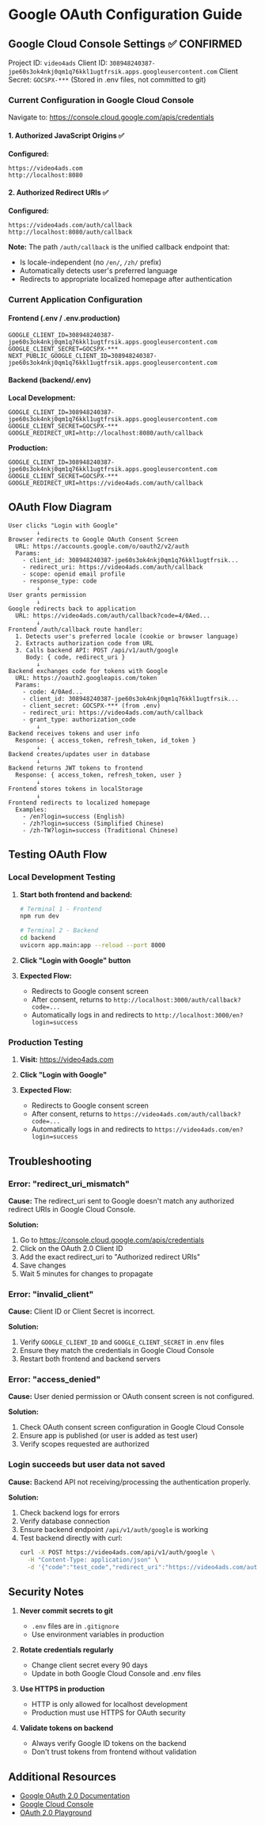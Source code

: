 # Google OAuth Configuration Guide

## Google Cloud Console Settings ✅ CONFIRMED

Project ID: `video4ads`
Client ID: `308948240387-jpe60s3ok4nkj0qm1q76kkl1ugtfrsik.apps.googleusercontent.com`
Client Secret: `GOCSPX-***` (Stored in .env files, not committed to git)

### Current Configuration in Google Cloud Console

Navigate to: https://console.cloud.google.com/apis/credentials

#### 1. Authorized JavaScript Origins ✅

**Configured:**
```
https://video4ads.com
http://localhost:8080
```

#### 2. Authorized Redirect URIs ✅

**Configured:**
```
https://video4ads.com/auth/callback
http://localhost:8080/auth/callback
```

**Note:** The path `/auth/callback` is the unified callback endpoint that:
- Is locale-independent (no `/en/`, `/zh/` prefix)
- Automatically detects user's preferred language
- Redirects to appropriate localized homepage after authentication

### Current Application Configuration

#### Frontend (.env / .env.production)
```env
GOOGLE_CLIENT_ID=308948240387-jpe60s3ok4nkj0qm1q76kkl1ugtfrsik.apps.googleusercontent.com
GOOGLE_CLIENT_SECRET=GOCSPX-***
NEXT_PUBLIC_GOOGLE_CLIENT_ID=308948240387-jpe60s3ok4nkj0qm1q76kkl1ugtfrsik.apps.googleusercontent.com
```

#### Backend (backend/.env)

**Local Development:**
```env
GOOGLE_CLIENT_ID=308948240387-jpe60s3ok4nkj0qm1q76kkl1ugtfrsik.apps.googleusercontent.com
GOOGLE_CLIENT_SECRET=GOCSPX-***
GOOGLE_REDIRECT_URI=http://localhost:8080/auth/callback
```

**Production:**
```env
GOOGLE_CLIENT_ID=308948240387-jpe60s3ok4nkj0qm1q76kkl1ugtfrsik.apps.googleusercontent.com
GOOGLE_CLIENT_SECRET=GOCSPX-***
GOOGLE_REDIRECT_URI=https://video4ads.com/auth/callback
```

## OAuth Flow Diagram

```
User clicks "Login with Google"
        ↓
Browser redirects to Google OAuth Consent Screen
  URL: https://accounts.google.com/o/oauth2/v2/auth
  Params:
    - client_id: 308948240387-jpe60s3ok4nkj0qm1q76kkl1ugtfrsik...
    - redirect_uri: https://video4ads.com/auth/callback
    - scope: openid email profile
    - response_type: code
        ↓
User grants permission
        ↓
Google redirects back to application
  URL: https://video4ads.com/auth/callback?code=4/0Aed...
        ↓
Frontend /auth/callback route handler:
  1. Detects user's preferred locale (cookie or browser language)
  2. Extracts authorization code from URL
  3. Calls backend API: POST /api/v1/auth/google
     Body: { code, redirect_uri }
        ↓
Backend exchanges code for tokens with Google
  URL: https://oauth2.googleapis.com/token
  Params:
    - code: 4/0Aed...
    - client_id: 308948240387-jpe60s3ok4nkj0qm1q76kkl1ugtfrsik...
    - client_secret: GOCSPX-*** (from .env)
    - redirect_uri: https://video4ads.com/auth/callback
    - grant_type: authorization_code
        ↓
Backend receives tokens and user info
  Response: { access_token, refresh_token, id_token }
        ↓
Backend creates/updates user in database
        ↓
Backend returns JWT tokens to frontend
  Response: { access_token, refresh_token, user }
        ↓
Frontend stores tokens in localStorage
        ↓
Frontend redirects to localized homepage
  Examples:
    - /en?login=success (English)
    - /zh?login=success (Simplified Chinese)
    - /zh-TW?login=success (Traditional Chinese)
```

## Testing OAuth Flow

### Local Development Testing

1. **Start both frontend and backend:**
   ```bash
   # Terminal 1 - Frontend
   npm run dev

   # Terminal 2 - Backend
   cd backend
   uvicorn app.main:app --reload --port 8000
   ```

2. **Click "Login with Google" button**

3. **Expected Flow:**
   - Redirects to Google consent screen
   - After consent, returns to `http://localhost:3000/auth/callback?code=...`
   - Automatically logs in and redirects to `http://localhost:3000/en?login=success`

### Production Testing

1. **Visit:** https://video4ads.com

2. **Click "Login with Google"**

3. **Expected Flow:**
   - Redirects to Google consent screen
   - After consent, returns to `https://video4ads.com/auth/callback?code=...`
   - Automatically logs in and redirects to `https://video4ads.com/en?login=success`

## Troubleshooting

### Error: "redirect_uri_mismatch"

**Cause:** The redirect_uri sent to Google doesn't match any authorized redirect URIs in Google Cloud Console.

**Solution:**
1. Go to https://console.cloud.google.com/apis/credentials
2. Click on the OAuth 2.0 Client ID
3. Add the exact redirect_uri to "Authorized redirect URIs"
4. Save changes
5. Wait 5 minutes for changes to propagate

### Error: "invalid_client"

**Cause:** Client ID or Client Secret is incorrect.

**Solution:**
1. Verify `GOOGLE_CLIENT_ID` and `GOOGLE_CLIENT_SECRET` in .env files
2. Ensure they match the credentials in Google Cloud Console
3. Restart both frontend and backend servers

### Error: "access_denied"

**Cause:** User denied permission or OAuth consent screen is not configured.

**Solution:**
1. Check OAuth consent screen configuration in Google Cloud Console
2. Ensure app is published (or user is added as test user)
3. Verify scopes requested are authorized

### Login succeeds but user data not saved

**Cause:** Backend API not receiving/processing the authentication properly.

**Solution:**
1. Check backend logs for errors
2. Verify database connection
3. Ensure backend endpoint `/api/v1/auth/google` is working
4. Test backend directly with curl:
   ```bash
   curl -X POST https://video4ads.com/api/v1/auth/google \
     -H "Content-Type: application/json" \
     -d '{"code":"test_code","redirect_uri":"https://video4ads.com/auth/callback"}'
   ```

## Security Notes

1. **Never commit secrets to git**
   - `.env` files are in `.gitignore`
   - Use environment variables in production

2. **Rotate credentials regularly**
   - Change client secret every 90 days
   - Update in both Google Cloud Console and .env files

3. **Use HTTPS in production**
   - HTTP is only allowed for localhost development
   - Production must use HTTPS for OAuth security

4. **Validate tokens on backend**
   - Always verify Google ID tokens on the backend
   - Don't trust tokens from frontend without validation

## Additional Resources

- [Google OAuth 2.0 Documentation](https://developers.google.com/identity/protocols/oauth2)
- [Google Cloud Console](https://console.cloud.google.com)
- [OAuth 2.0 Playground](https://developers.google.com/oauthplayground/)
